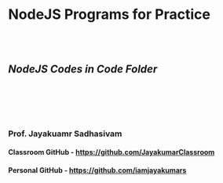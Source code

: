 # NodeJS Programs for Practice

 <br /> <br />
## _NodeJS Codes in Code Folder_



 <br /> <br /> <br /> <br />

### Prof. Jayakuamr Sadhasivam

#### Classroom GitHub - https://github.com/JayakumarClassroom

#### Personal GitHub - https://github.com/iamjayakumars
